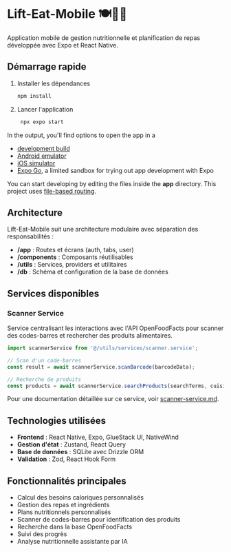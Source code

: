 # Lift-Eat-Mobile 🍽️🍕💪

Application mobile de gestion nutritionnelle et planification de repas développée avec Expo et React Native.

## Démarrage rapide

1. Installer les dépendances

   ```bash
   npm install
   ```

2. Lancer l'application

   ```bash
    npx expo start
   ```

In the output, you'll find options to open the app in a

- [development build](https://docs.expo.dev/develop/development-builds/introduction/)
- [Android emulator](https://docs.expo.dev/workflow/android-studio-emulator/)
- [iOS simulator](https://docs.expo.dev/workflow/ios-simulator/)
- [Expo Go](https://expo.dev/go), a limited sandbox for trying out app development with Expo

You can start developing by editing the files inside the **app** directory. This project uses [file-based routing](https://docs.expo.dev/router/introduction).

## Architecture

Lift-Eat-Mobile suit une architecture modulaire avec séparation des responsabilités :

- **/app** : Routes et écrans (auth, tabs, user)
- **/components** : Composants réutilisables
- **/utils** : Services, providers et utilitaires
- **/db** : Schéma et configuration de la base de données

## Services disponibles

### Scanner Service

Service centralisant les interactions avec l'API OpenFoodFacts pour scanner des codes-barres et rechercher des produits alimentaires.

```typescript
import scannerService from '@/utils/services/scanner.service';

// Scan d'un code-barres
const result = await scannerService.scanBarcode(barcodeData);

// Recherche de produits
const products = await scannerService.searchProducts(searchTerms, cuisineType);
```

Pour une documentation détaillée sur ce service, voir [scanner-service.md](docs/scanner-service.md).

## Technologies utilisées

- **Frontend** : React Native, Expo, GlueStack UI, NativeWind
- **Gestion d'état** : Zustand, React Query
- **Base de données** : SQLite avec Drizzle ORM
- **Validation** : Zod, React Hook Form

## Fonctionnalités principales

- Calcul des besoins caloriques personnalisés
- Gestion des repas et ingrédients
- Plans nutritionnels personnalisés
- Scanner de codes-barres pour identification des produits
- Recherche dans la base OpenFoodFacts
- Suivi des progrès
- Analyse nutritionnelle assistante par IA
